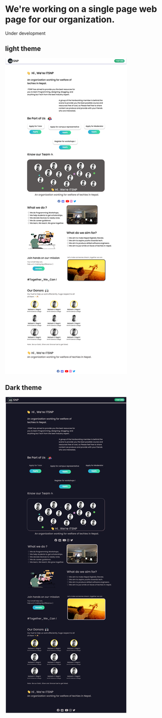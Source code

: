 
# We're working on a single page web page for our organization. 
Under development
 
 


## light theme

![App Screenshot](screenshots/Light.png)


## Dark theme

![App Screenshot](screenshots/Dark.png)
